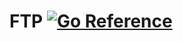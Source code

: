 # FTP [![Go Reference](https://pkg.go.dev/badge/github.com/fumin/ftp.svg)](https://pkg.go.dev/github.com/fumin/ftp)
